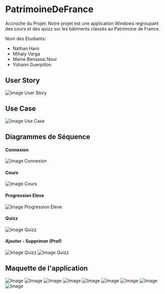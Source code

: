 # PatrimoineDeFrance

Accroche du Projet:
Notre projet est une application Windows regroupant des cours et des quizz sur les bâtiments classés au Patrimoine de France. 

Nom des Etudiants:

- Nathan Haro
- Mihaly Varga
- Maine Bensassi Nour
- Yohann Guerpillon

## User Story
![Image User Story](https://github.com/Nathanha/PatrimoineDeFrance/blob/master/assets/img/UserStory.PNG)

## Use Case
![Image Use Case](https://github.com/Nathanha/PatrimoineDeFrance/blob/master/assets/img/UseCase.PNG)

## Diagrammes de Séquence
#### Connexion
![Image Connexion](https://github.com/Nathanha/PatrimoineDeFrance/blob/master/assets/img/DS_Connexion.PNG)
#### Cours
![Image Cours](https://github.com/Nathanha/PatrimoineDeFrance/blob/master/assets/img/DS_Cours.PNG)
#### Progression Eleve
![Image Progression Eleve](https://github.com/Nathanha/PatrimoineDeFrance/blob/master/assets/img/DS_Progression_eleve.PNG)
#### Quizz
![Image Quizz](https://github.com/Nathanha/PatrimoineDeFrance/blob/master/assets/img/DS_Quizz.PNG)
#### Ajouter - Supprimer (Prof)
![Image Quizz](https://github.com/Nathanha/PatrimoineDeFrance/blob/master/assets/img/DS_Ajouter.PNG)
![Image Quizz](https://github.com/Nathanha/PatrimoineDeFrance/blob/master/assets/img/DS_Supprimer.PNG)

## Maquette de l'application
![Image](https://github.com/Nathanha/PatrimoineDeFrance/blob/master/assets/img/MAcceuil.PNG)
![Image](https://github.com/Nathanha/PatrimoineDeFrance/blob/master/assets/img/MCours.PNG)
![Image](https://github.com/Nathanha/PatrimoineDeFrance/blob/master/assets/img/MQuizz.PNG)
![Image](https://github.com/Nathanha/PatrimoineDeFrance/blob/master/assets/img/MUtilisateur.PNG)
![Image](https://github.com/Nathanha/PatrimoineDeFrance/blob/master/assets/img/MProf.PNG)
![Image](https://github.com/Nathanha/PatrimoineDeFrance/blob/master/assets/img/MConnexion.PNG)
![Image](https://github.com/Nathanha/PatrimoineDeFrance/blob/master/assets/img/MACours.PNG)
![Image](https://github.com/Nathanha/PatrimoineDeFrance/blob/master/assets/img/MAQuizz2.PNG)
![Image](https://github.com/Nathanha/PatrimoineDeFrance/blob/master/assets/img/MAEleve.PNG)